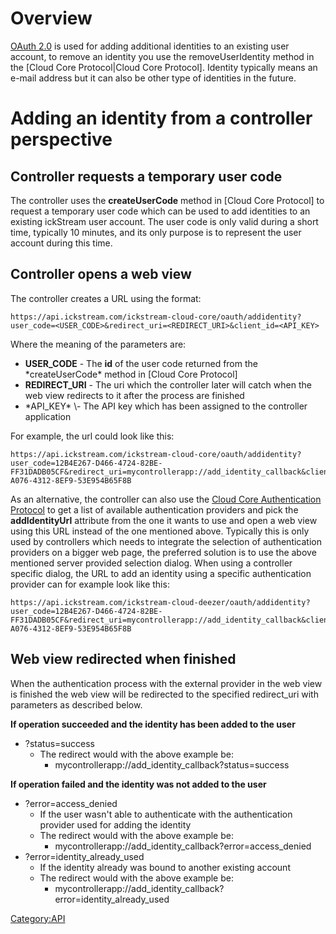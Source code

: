 # Overview

[OAuth 2.0](http://tools.ietf.org/html/draft-ietf-oauth-v2) is used for
adding additional identities to an existing user account, to remove an
identity you use the removeUserIdentity method in the \[Cloud Core
Protocol|Cloud Core Protocol\]. Identity typically means an e-mail
address but it can also be other type of identities in the future.

# Adding an identity from a controller perspective

## Controller requests a temporary user code

The controller uses the **createUserCode** method in \[Cloud Core
Protocol\] to request a temporary user code which can be used to add
identities to an existing ickStream user account. The user code is only
valid during a short time, typically 10 minutes, and its only purpose is
to represent the user account during this time.

## Controller opens a web view

The controller creates a URL using the format:

    https://api.ickstream.com/ickstream-cloud-core/oauth/addidentity?user_code=<USER_CODE>&redirect_uri=<REDIRECT_URI>&client_id=<API_KEY>

Where the meaning of the parameters are:

  - **USER_CODE** - The **id** of the user code returned from the
    \*createUserCode\* method in \[Cloud Core Protocol\]
  - **REDIRECT_URI** - The uri which the controller later will catch
    when the web view redirects to it after the process are finished
  - \*API_KEY\* \\- The API key which has been assigned to the
    controller application

For example, the url could look like this:

    https://api.ickstream.com/ickstream-cloud-core/oauth/addidentity?user_code=12B4E267-D466-4724-82BE-FF31DADB05CF&redirect_uri=mycontrollerapp://add_identity_callback&client_id=987C3A70-A076-4312-8EF9-53E954B65F8B

As an alternative, the controller can also use the [Cloud Core
Authentication
Protocol](Cloud_Core_Authentication_Protocol "wikilink") to get a
list of available authentication providers and pick the
**addIdentityUrl** attribute from the one it wants to use and open a web
view using this URL instead of the one mentioned above. Typically this
is only used by controllers which needs to integrate the selection of
authentication providers on a bigger web page, the preferred solution is
to use the above mentioned server provided selection dialog. When using
a controller specific dialog, the URL to add an identity using a
specific authentication provider can for example look like this:

    https://api.ickstream.com/ickstream-cloud-deezer/oauth/addidentity?user_code=12B4E267-D466-4724-82BE-FF31DADB05CF&redirect_uri=mycontrollerapp://add_identity_callback&client_id=987C3A70-A076-4312-8EF9-53E954B65F8B

## Web view redirected when finished

When the authentication process with the external provider in the web
view is finished the web view will be redirected to the specified
redirect_uri with parameters as described below.

**If operation succeeded and the identity has been added to the user**

  - ?status=success
      - The redirect would with the above example be:
          - mycontrollerapp://add_identity_callback?status=success

**If operation failed and the identity was not added to the user**

  - ?error=access_denied
      - If the user wasn't able to authenticate with the authentication
        provider used for adding the identity
      - The redirect would with the above example be:
          - mycontrollerapp://add_identity_callback?error=access_denied
  - ?error=identity_already_used
      - If the identity already was bound to another existing account
      - The redirect would with the above example be:
          - mycontrollerapp://add_identity_callback?error=identity_already_used

[Category:API](Introduction "wikilink")
